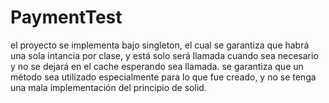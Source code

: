 # PaymentTest
el proyecto se implementa bajo singleton, el cual se garantiza que habrá una sola intancia por clase, y está solo será llamada cuando sea necesario y no se dejará en el cache esperando sea llamada.
se garantiza que un método sea utilizado especialmente para lo que fue creado, y no se tenga una mala implementación del principio de solid.
